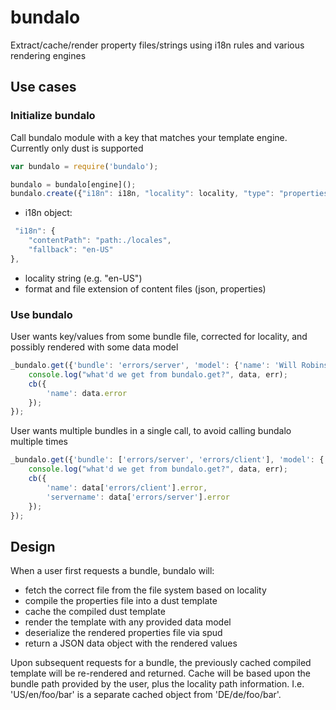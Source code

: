 # bundalo

Extract/cache/render property files/strings using i18n rules and various rendering engines

## Use cases

### Initialize bundalo

Call bundalo module with a key that matches your template engine. Currently only dust is supported

```javascript
var bundalo = require('bundalo');

bundalo = bundalo[engine]();
bundalo.create({"i18n": i18n, "locality": locality, "type": "properties"});
```

* i18n object: 
```javascript
 "i18n": {
    "contentPath": "path:./locales",
    "fallback": "en-US"
},
```
* locality string (e.g. "en-US")
* format and file extension of content files (json, properties)

### Use bundalo

User wants key/values from some bundle file, corrected for locality, and possibly rendered with some data model

```javascript
_bundalo.get({'bundle': 'errors/server', 'model': {'name': 'Will Robinson'}}, function bundaloReturn(err, data) {
	console.log("what'd we get from bundalo.get?", data, err);
	cb({
		'name': data.error
	});
});
```

User wants multiple bundles in a single call, to avoid calling bundalo multiple times

```javascript
_bundalo.get({'bundle': ['errors/server', 'errors/client'], 'model': {'name': 'Will Robinson'}}, function bundaloReturn(err, data) {
	console.log("what'd we get from bundalo.get?", data, err);
	cb({
		'name': data['errors/client'].error,
		'servername': data['errors/server'].error
	});
});
```
## Design

When a user first requests a bundle, bundalo will:
* fetch the correct file from the file system based on locality
* compile the properties file into a dust template
* cache the compiled dust template
* render the template with any provided data model
* deserialize the rendered properties file via spud
* return a JSON data object with the rendered  values

Upon subsequent requests for a bundle, the previously cached compiled template will be re-rendered and returned. Cache will be based upon the bundle path provided by the user, plus the locality path information. I.e. 'US/en/foo/bar' is a separate cached object from 'DE/de/foo/bar'.  